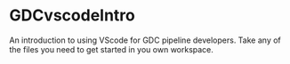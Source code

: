 # GDCvscodeIntro
An introduction to using VScode for GDC pipeline developers. Take any of the files you need to get started in you own workspace.
